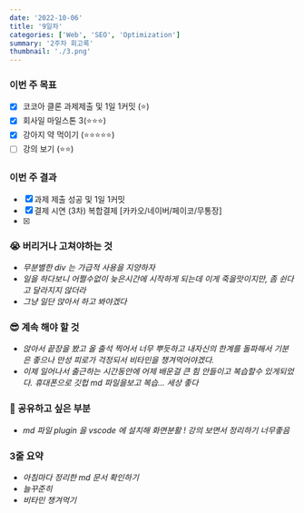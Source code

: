 ```yaml
---
date: '2022-10-06'
title: '9일차'
categories: ['Web', 'SEO', 'Optimization']
summary: '2주차 회고록'
thumbnail: './3.png'
---
```


### 이번 주 목표
- [x] 코코아 클론 과제제출 및 1일 1커밋 (⭐️)
- [x] 회사일 마일스톤 3(⭐️⭐️⭐️)
- [x] 강아지 약 먹이기 (⭐️⭐️⭐️⭐️⭐️)
- [ ] 강의 보기 (⭐️⭐️)

### 이번 주 결과
- [x] 과제 제출 성공 및 1일 1커밋
- [x] 결제 시연 (3차) 복합결제 [카카오/네이버/페이코/무통장]
- [x] 

### 😭 버리거나 고쳐야하는 것
- *무분별한 div 는 가급적 사용을 지양하자*
- *일을 하다보니 어쩔수없이 늦은시간에 시작하게 되는데 이게 죽을맛이지만, 좀 쉰다고 달라지지 않더라*
- *그냥 일단 앉아서 하고 봐야겠다*

### 😎 계속 해야 할 것
- *앉아서 끝장을 봤고 올 출석 찍어서 너무 뿌듯하고 내자신의 한계를 돌파해서 기분은 좋으나 만성 피로가 걱정되서 비타민을 챙겨먹어야겠다.*
- *이제 일어나서 출근하는 시간동안에 어제 배운걸 큰 힘 안들이고 복습할수 있게되었다. 휴대폰으로 깃헙 md 파일을보고 복습... 세상 좋다*

### 💬 공유하고 싶은 부분
- *md 파일 plugin 을 vscode 에 설치해 화면분활 ! 강의 보면서 정리하기 너무좋음*

### 3줄 요약
- *아침마다 정리한 md 문서 확인하기*
- *늘꾸준히*
- *비타민 챙겨먹기*
